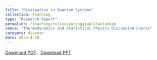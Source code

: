 ```yaml
---
title: "Dissipation in Quantum Systems"
collection: teaching
type: "Research Report"
permalink: /teaching/relixueyutongjiwulitaolunban
venue: "Thermodynamics and Statistical Physics Discussion Course"
category: diaoyan
date: 2024-4-10
---
```


[Download PDF](http://ShangrunLu666.github.io/files/量子系统中的耗散-课程论文.pdf)、[Download PPT](http://ShangrunLu666.github.io/files/量子系统中的耗散.pdf)

